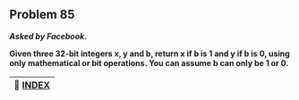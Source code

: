## Problem 85

***Asked by Facebook.***

**Given three 32-bit integers x, y and b, return x if b is 1 and y if b is 0, using only mathematical or bit operations. You can assume b can only be 1 or 0.**


|**:file_folder: [INDEX](https://github.com/theInvincible/Daily-Coding-Problem/blob/master/Collection/INDEX.md)**|
|----------------------------------------------------------------------------------------------------------------|

